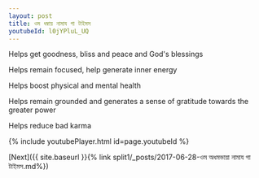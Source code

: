 ```yaml
---
layout: post
title: ওম ধম্বায় নামায গা টাইমস
youtubeId: l0jYPluL_UQ
---
```

 
 
Helps get goodness, bliss and peace and God's blessings
 
Helps remain focused, help generate inner energy 
 
Helps boost physical and mental health 
 
Helps remain grounded and generates a sense of gratitude towards the greater power 
 
Helps reduce bad karma
 
 
 
 


{% include youtubePlayer.html id=page.youtubeId %}
 
[Next]({{ site.baseurl }}{% link  split1/_posts/2017-06-28-ওম  অধমভায়া  নামায গা টাইমস.md%})
 
